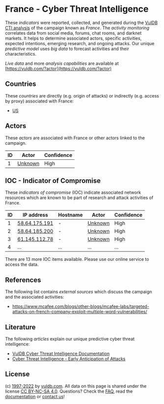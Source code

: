 # France - Cyber Threat Intelligence

These _indicators_ were reported, collected, and generated during the [VulDB CTI analysis](https://vuldb.com/?kb.cti) of the campaign known as _France_. The _activity monitoring_ correlates data from social media, forums, chat rooms, and darknet markets. It helps to determine associated actors, specific activities, expected intentions, emerging research, and ongoing attacks. Our unique _predictive model_ uses _big data_ to forecast activities and their characteristics.

_Live data_ and more _analysis capabilities_ are available at [https://vuldb.com/?actor](https://vuldb.com/?actor)

## Countries

These _countries_ are directly (e.g. origin of attacks) or indirectly (e.g. access by proxy) associated with France:

* [US](https://vuldb.com/?country.us)

## Actors

These _actors_ are associated with France or other actors linked to the campaign.

ID | Actor | Confidence
-- | ----- | ----------
1 | [Unknown](https://vuldb.com/?actor.unknown) | High

## IOC - Indicator of Compromise

These _indicators of compromise_ (IOC) indicate associated network resources which are known to be part of research and attack activities of France.

ID | IP address | Hostname | Actor | Confidence
-- | ---------- | -------- | ----- | ----------
1 | [58.64.175.191](https://vuldb.com/?ip.58.64.175.191) | - | [Unknown](https://vuldb.com/?actor.unknown) | High
2 | [58.64.185.200](https://vuldb.com/?ip.58.64.185.200) | - | [Unknown](https://vuldb.com/?actor.unknown) | High
3 | [61.145.112.78](https://vuldb.com/?ip.61.145.112.78) | - | [Unknown](https://vuldb.com/?actor.unknown) | High
4 | ... | ... | ... | ...

There are 13 more IOC items available. Please use our online service to access the data.

## References

The following list contains _external sources_ which discuss the campaign and the associated activities:

* https://www.mcafee.com/blogs/other-blogs/mcafee-labs/targeted-attacks-on-french-company-exploit-multiple-word-vulnerabilities/

## Literature

The following _articles_ explain our unique predictive cyber threat intelligence:

* [VulDB Cyber Threat Intelligence Documentation](https://vuldb.com/?kb.cti)
* [Cyber Threat Intelligence - Early Anticipation of Attacks](https://www.scip.ch/en/?labs.20201022)

## License

(c) [1997-2022](https://vuldb.com/?kb.changelog) by [vuldb.com](https://vuldb.com/?kb.about). All data on this page is shared under the license [CC BY-NC-SA 4.0](https://creativecommons.org/licenses/by-nc-sa/4.0/). Questions? Check the [FAQ](https://vuldb.com/?kb.faq), read the [documentation](https://vuldb.com/?kb) or [contact us](https://vuldb.com/?contact)!
